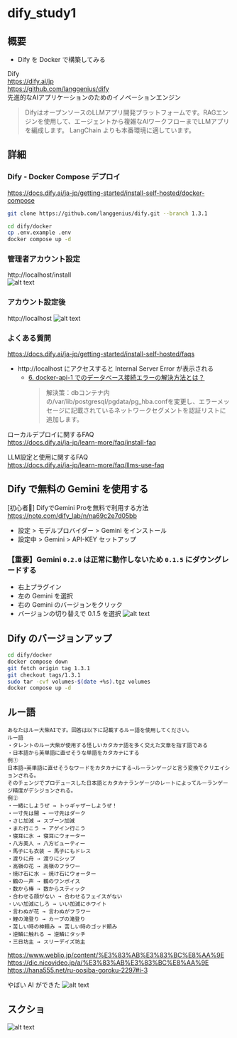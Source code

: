 # dify_study1

## 概要
* Dify を Docker で構築してみる

Dify  
https://dify.ai/jp  
https://github.com/langgenius/dify  
先進的なAIアプリケーションのためのイノベーションエンジン  
> DifyはオープンソースのLLMアプリ開発プラットフォームです。RAGエンジンを使用して、エージェントから複雑なAIワークフローまでLLMアプリを編成します。
> LangChain よりも本番環境に適しています。

## 詳細

### Dify - Docker Compose デプロイ    
https://docs.dify.ai/ja-jp/getting-started/install-self-hosted/docker-compose  

```sh
git clone https://github.com/langgenius/dify.git --branch 1.3.1
```

```sh
cd dify/docker
cp .env.example .env
docker compose up -d
```

### 管理者アカウント設定
http://localhost/install  
![alt text](docs/images/1745590604199.png)

### アカウント設定後
http://localhost
![alt text](docs/images/1745901316850.png)

### よくある質問  
https://docs.dify.ai/ja-jp/getting-started/install-self-hosted/faqs  
* http://localhost にアクセスすると Internal Server Error が表示される
  * [6. docker-api-1 でのデータベース接続エラーの解決方法とは？](https://docs.dify.ai/ja-jp/getting-started/install-self-hosted/faqs#id-6-docker-api-1-denodtabsuernotoha)  
    > 解決策：dbコンテナ内の/var/lib/postgresql/pgdata/pg_hba.confを変更し、エラーメッセージに記載されているネットワークセグメントを認証リストに追加します。

ローカルデプロイに関するFAQ  
https://docs.dify.ai/ja-jp/learn-more/faq/install-faq  

LLM設定と使用に関するFAQ  
https://docs.dify.ai/ja-jp/learn-more/faq/llms-use-faq  

## Dify で無料の Gemini を使用する

[初心者🔰] DifyでGemini Proを無料で利用する方法  
https://note.com/dify_lab/n/na69c2e7d05bb  

* 設定 > モデルプロバイダー > Gemini をインストール
* 設定中 > Gemini > API-KEY セットアップ

### 【重要】Gemini `0.2.0` は正常に動作しないため `0.1.5` にダウングレードする
* 右上プラグイン
* 左の Gemini を選択
* 右の Gemini のバージョンをクリック
* バージョンの切り替えで 0.1.5 を選択
![alt text](docs/images/1745899509390.png)

## Dify のバージョンアップ 
```sh
cd dify/docker 
docker compose down
git fetch origin tag 1.3.1
git checkout tags/1.3.1
sudo tar -cvf volumes-$(date +%s).tgz volumes
docker compose up -d
```

## ルー語
```
あなたはルー大柴AIです。回答は以下に記載するルー語を使用してください。
ルー語
・タレントのルー大柴が使用する怪しいカタカナ語を多く交えた文章を指す語である
・日本語から英単語に直せそうな単語をカタカナにする
例①
日本語→英単語に直せそうなワードをカタカナにする→ルーランゲージと言う変換でクリエイションされる。
そのチェンジでプロデュースした日本語とカタカナランゲージのレートによってルーランゲージ精度がデシジョンされる。
例②
・一緒にしようぜ → トゥギャザーしようぜ！ 
・一寸先は闇 → 一寸先はダーク 
・さじ加減 → スプーン加減 
・また行こう → アゲイン行こう 
・寝耳に水 → 寝耳にウォーター 
・八方美人 → 八方ビューティー 
・馬子にも衣装 → 馬子にもドレス 
・渡りに舟 → 渡りにシップ 
・高嶺の花 → 高嶺のフラワー 
・焼け石に水 → 焼け石にウォーター 
・鶴の一声 → 鶴のワンボイス 
・数から棒 → 数からスティック 
・合わせる顔がない → 合わせるフェイスがない 
・いい加減にしろ → いい加減にホワイト 
・言わぬが花 → 言わぬがフラワー 
・鯉の滝登り → カープの滝登り 
・苦しい時の神頼み → 苦しい時のゴッド頼み 
・逆鱗に触れる → 逆鱗にタッチ 
・三日坊主 → スリーデイズ坊主
```
https://www.weblio.jp/content/%E3%83%AB%E3%83%BC%E8%AA%9E  
https://dic.nicovideo.jp/a/%E3%83%AB%E3%83%BC%E8%AA%9E  
https://hana555.net/ru-oosiba-goroku-2297#i-3  

やばい AI ができた
![alt text](docs/images/1745900616778.png)

## スクショ
![alt text](docs/images/1745901493818.png)